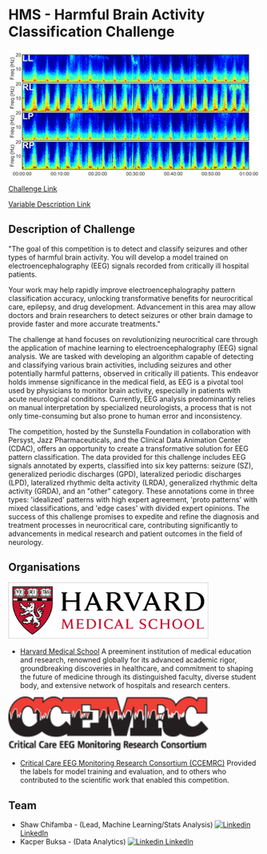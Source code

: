 # HMS - Harmful Brain Activity Classification Challenge
![title card](assets/title-card.png)

[Challenge Link](https://www.kaggle.com/competitions/hms-harmful-brain-activity-classification)

[Variable Description Link](https://docs.google.com/spreadsheets/d/1YQVs89pAXDtdoIE6Exb0LL8spjBac2ubjy1KlcUxBQs/edit?usp=sharing)

## Description of Challenge
"The goal of this competition is to detect and classify seizures and other types of harmful brain activity. You will develop a model trained on electroencephalography (EEG) signals recorded from critically ill hospital patients.

Your work may help rapidly improve electroencephalography pattern classification accuracy, unlocking transformative benefits for neurocritical care, epilepsy, and drug development. Advancement in this area may allow doctors and brain researchers to detect seizures or other brain damage to provide faster and more accurate treatments."

The challenge at hand focuses on revolutionizing neurocritical care through the application of machine learning to electroencephalography (EEG) signal analysis. We are tasked with developing an algorithm capable of detecting and classifying various brain activities, including seizures and other potentially harmful patterns, observed in critically ill patients. This endeavor holds immense significance in the medical field, as EEG is a pivotal tool used by physicians to monitor brain activity, especially in patients with acute neurological conditions. Currently, EEG analysis predominantly relies on manual interpretation by specialized neurologists, a process that is not only time-consuming but also prone to human error and inconsistency.

The competition, hosted by the Sunstella Foundation in collaboration with Persyst, Jazz Pharmaceuticals, and the Clinical Data Animation Center (CDAC), offers an opportunity to create a transformative solution for EEG pattern classification. The data provided for this challenge includes EEG signals annotated by experts, classified into six key patterns: seizure (SZ), generalized periodic discharges (GPD), lateralized periodic discharges (LPD), lateralized rhythmic delta activity (LRDA), generalized rhythmic delta activity (GRDA), and an "other" category. These annotations come in three types: 'idealized' patterns with high expert agreement, 'proto patterns' with mixed classifications, and 'edge cases' with divided expert opinions. The success of this challenge promises to expedite and refine the diagnosis and treatment processes in neurocritical care, contributing significantly to advancements in medical research and patient outcomes in the field of neurology.

## Organisations
<img src="assets/hms_logo.png" width="400">

- [Harvard Medical School](https://hms.harvard.edu/) A preeminent institution of medical education and research, renowned globally for its advanced academic rigor, groundbreaking discoveries in healthcare, and commitment to shaping the future of medicine through its distinguished faculty, diverse student body, and extensive network of hospitals and research centers.

<img src="assets/CCEMRC-logo.png" width="400">

- [Critical Care EEG Monitoring Research Consortium (CCEMRC)](https://www.acns.org/research/critical-care-eeg-monitoring-research-consortium-ccemrc) Provided the labels for model training and evaluation, and to others who contributed to the scientific work that enabled this competition.


## Team
- Shaw Chifamba - (Lead, Machine Learning/Stats Analysis) [![Linkedin](https://i.stack.imgur.com/gVE0j.png) LinkedIn](https://www.linkedin.com/in/shawbc/)
- Kacper Buksa - (Data Analytics) [![Linkedin](https://i.stack.imgur.com/gVE0j.png) LinkedIn](https://www.linkedin.com/in/kacper-buksa/)
